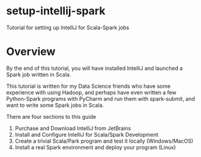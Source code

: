 # setup-intellij-spark
Tutorial for setting up IntelliJ for Scala-Spark jobs

# Overview
By the end of this tutorial, you will have installed IntelliJ and 
launched a Spark job written in Scala.  

This tutorial is written for my Data Science friends who have
some experience with using Hadoop, and perhaps have even written
a few Python-Spark programs with PyCharm and run them with 
spark-submit, and want to write some Spark jobs in Scala.

There are four sections to this guide
1. Purchase and Download IntelliJ from JetBrains
2. Install and Configure IntelliJ for Scala/Spark Development
3. Create a trivial Scala/Park program and test it locally (Windows/MacOS)
4. Install a real Spark environment and deploy your program (Linux)



